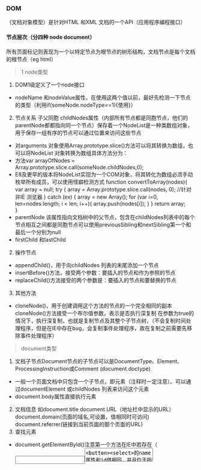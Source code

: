 ### DOM
（文档对象模型）是针对HTML 和XML 文档的一个API（应用程序编程接口）

#### 节点层次（分四种 node document）

所有页面标记则表现为一个以特定节点为根节点的树形结构，文档节点是每个文档的根节点（eg html）

> 1 node类型 

1. DOM1级定义了一个node接口
* nodeName 和nodeValue属性，在使用这两个值以前，最好先检测一下节点的类型（利用if(someNode.nodeType==1){使用}）

2. 节点关系 子父同胞 childNodes属性（内部所有节点都是同胞节点，他们的parentNode都都指向同一个节点）保存着一个NodeList是一种类数组对象，用于保存一组有序的节点可以通过位置来访问这些节点

* 对arguments 对象使用Array.prototype.slice()方法可以将其转换为数组，也可以将NodeList 对象转换为数组具体方法分为： 
* 方法var arrayOfNodes = Array.prototype.slice.call(someNode.childNodes,0);
* E8及更早的版本将NodeList实现为一个COM对象，将其转化为数组必须手动枚举所有成员，可以使用怪癖检测方式
      function convertToArray(nodes){
          var array = null;
          try {
              array = Array.prototype.slice.call(nodes, 0); //针对非IE 浏览器
          } catch (ex) {
              array = new Array();
              for (var i=0, len=nodes.length; i < len; i++){
                array.push(nodes[i]);
              }
          }
          return array;
       }
* parentNode 该属性指向文档树中的父节点，包含在childNodes列表中的每个节点相互之间都是同胞节点可以使用previousSibling和nextSibling第一个和最后一个分别为null
* firstChild 和lastChild
  
2. 操作节点
* appendChild()，用于向childNodes 列表的末尾添加一个节点 
* insertBefore()方法，接受两个参数：要插入的节点和作为参照的节点
* replaceChild()方法接受的两个参数是：要插入的节点和要替换的节点

3. 其他方法
* cloneNode()，用于创建调用这个方法的节点的一个完全相同的副本 cloneNode()方法接受一个布尔值参数，表示是否执行深复制 在参数为true的情况下，执行深复制，也就是复制节点及其整个子节点树，（不会复制时间处理程序，但是在IE中存在bug，会复制事件处理程序，故在复制之前需要先移除事件处理程序）
 
> document类型

1. 文档子节点Document节点的子节点可以是DocumentType、Element、ProcessingInstruction或Comment (document.doctype)

* 一般一个页面文档中只包含一个子节点，即<html>元素（注释时一定注意）。可以通过documentElement 或childNodes 列表来访问这个元素
* document.body属性直接执行<body>元素
  
2. 文档信息 如document.title document.URL（地址栏中显示的URL） document.domain(页面的域名,可设置，值相同时可访问) document.referrer(链接到当前页面的那个页面的URL)
3. 查找元素 

* document.getElementById()注意第一个方法在IE中若存在（<input><textarea><button><select>的name属性和id值相同，并且位于指定id元素的前面将会被返回）
* document.getElementsByTagName()会返回一个HTMLCollection 对象 该对象除了索引外还提供按名称访问，可以通过name取得集合中的项namedItem()；getElementsByTagName()传入*正常包含整个页面的元素，但在IE中将commemt视为element，注释节点也会被返回
* getElementsByName()最常使用getElementsByName()方法的情况是取得单选按钮，返回一个HTMLCollectioin。但是，对于这里的单选按钮来说，namedItem()方法则只会取得第一项（因为每一项的name 特性都相同

4. 特殊集合 除了属性和方法，document 对象还有一些特殊的集合，这些集合都是HTMLCollection 对象
* document.anchors 包含文档中所有带name 特性的<a>元素
* document.forms 包含文档中所有的<form>元素
* document.images，包含文档中所有的<img>元素
* document.links，包含文档中所有带href 特性的<a>元素

5. DOM一致性检测
由于DOM 分为多个级别，也包含多个部分，因此检测浏览器实现了DOM的哪些部分就十分必要，document.implementation 属性就是为此提供相应信息和功能的对象
* DOM1 级只为document.implementation 规定了一个方法，即hasFeature()接受两个参数：要检测的DOM功能的名称及版本号，返回true、false eg var hasXmlDom = document.implementation.hasFeature("XML", "1.0");

6. 文档写入
* write()接收一个字符串参数，文档加载结束后调用document.write()方法会重写整个页面（不管页面之前有什么内容将被替换）
* writeln()同上，带换行
* open()
* close()

> element类型

Element 类型用于表现XML或HTML元素，提供了对元素标签名、子节点及特性的访问

1. html元素。HTMLElement 类型直接继承自Element 并添加了一些属性。如id title lang dir className
2. 取得特性 getAttribute()removeAttribute()，开发人员经常不使用getAttribute()，而是只使用对象的属性（元素.属性）。只有在取得自定义特性值的情况下，才会使用getAttribute()方法。
3. 设置特性setAttribute()或者直接赋值div.id = "someOtherId";div.setAttribute("id", "someOtherId");
4. attributes 属性Element类型是使用attributes 属性的唯一一个DOM 节点类型。attributes 属性中包含一个NamedNodeMap，与NodeList 类似，也是一个“动态”的集合，NamedNodeMap 对象拥有下列方法
* getNamedItem(name)
* emoveNamedItem(name)
* setNamedItem(node)node)：向列表中添加节点，以节点的nodeName 属性为索引；
* item(pos)pos)：返回位于数字pos 位置处的节点
5. 创建元素document.createElement()
6 元素的子节点childNodes 属性中包含了它的所有子节点，这些子节点有可能是元素、文本节点、注释或处理指令

> text类型

1. 文本节点由Text 类型表示，nodeValue 属性或data 属性访问Text 节点中包含的文本可以通过下面方法进行操作
* appendData(text)将text添加至节点的末尾
* deleteData(offset,count)从指定位置删除指定字符
* insertData(offset, text)
* replaceData(offset, count, text)：
* splitText(offset)：从offset 指定的位置将当前文本节点分成两个文本节点。
* substringData(offset, count)
* length 属性保存着节点中字符的数目
2. document.createTextNode(‘text’)创建新文本节点
3. 规范化文本节点,这个方法是由Node 类型定义的（因而在所有节点类型中都存在），名叫normalize();element.normalize();
4. 分割文本节点提供了一个作用与normalize()相反的方法：splitText()
 
> comment类型 注释

1. document.createComment()并为其传递注释文本也可以创建注释节点

> CDATASection类型

1. CDATASection 类型只针对基于XML 的文档，表示的是CDATA 区域

> DocumentType类型

1. 包含着与文档的doctype 有关的所有信息

> DocumentFragment类型

1. 在所有节点类型中，只有DocumentFragment 在文档中没有对应的标记。DOM 规定文档片段（document fragment）是一种“轻量级”的文档，可以包含和控制节点，但不会像完整的文档那样占用额外的资源

> Attr类型

1. 元素的特性在DOM 中以Attr 类型来表示，从技术角度讲，特性就是存在于元素的attributes 属性中的节点
2. Attr 对象有3 个属性：name、value 和specified。

### DOM操作技术

> 动态脚本

1. 跟操作HTML 元素一样，创建动态脚本也有两种方式：插入外部文件和直接插入JavaScript 代码。

> 动态样式

1. 能够把CSS 样式包含到HTML 页面中的元素有两个。其中，<link>元素用于包含来自外部的文件，而<style>元素用于指定嵌入的样式，加载外部样式文件的过程是异步的，也就是加载样式与执行JavaScript代码的过程没有固定的次序。

> 操作表格

> 使用NodeList

1. 理解NodeList 及其“近亲”NamedNodeMap 和HTMLCollection，是从整体上透彻理解DOM的关键所在。这三个集合都是“动态的”；换句话说，每当文档结构发生变化时，它们都会得到更新。

###注意

1.理解DOM的关键，就是理解DOM 对性能的影响。DOM操作往往是JavaScript 程序中开销最大的部分，而因访问NodeList 导致的问题为最多。NodeList 对象都是“动态的”，这就意味着每次访问NodeList 对象，都会运行一次查询。有鉴于此，最好的办法就是尽量减少DOM操作。


















